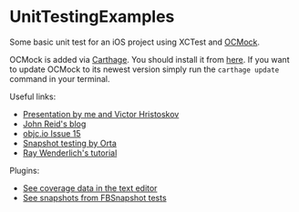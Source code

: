 # UnitTestingExamples
Some basic unit test for an iOS project using XCTest and [OCMock](http://ocmock.org).

OCMock is added via [Carthage](https://github.com/Carthage/Carthage). You should install it from [here](https://github.com/Carthage/Carthage/releases). If you want to update OCMock to its newest version simply run the `carthage update` command in your terminal.

Useful links:
* [Presentation by me and Victor Hristoskov](http://mobcon.com/mobcon-bulgaria/video-code-test-rock-automation-nataliya-patsovska-viktor-hristoskov/)
* [John Reid's blog](http://qualitycoding.org)
* [objc.io Issue 15](https://www.objc.io/issues/15-testing/)
* [Snapshot testing by Orta](https://www.objc.io/issues/15-testing/snapshot-testing/)
* [Ray Wenderlich's tutorial](https://www.raywenderlich.com/101306/unit-testing-tutorial-mocking-objects)

Plugins:
* [See coverage data in the text editor](https://github.com/dropbox/XCoverage)
* [See snapshots from FBSnapshot tests](https://github.com/orta/Snapshots)

